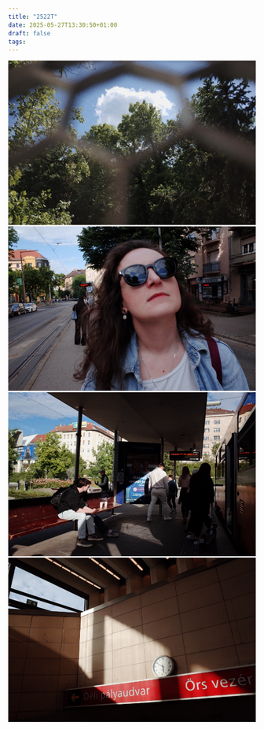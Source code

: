```yaml
---
title: "2522T"
date: 2025-05-27T13:30:50+01:00
draft: false
tags:
---
```


![](FR004702.JPG)
![](FR004637.JPG)
![](FR004642.JPG)
![](FR004647.JPG)